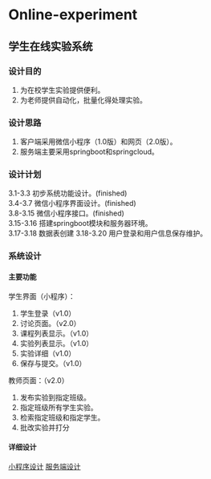 # Online-experiment

## 学生在线实验系统  

### 设计目的
1. 为在校学生实验提供便利。
2. 为老师提供自动化，批量化得处理实验。

### 设计思路
1. 客户端采用微信小程序（1.0版）和网页（2.0版）。
2. 服务端主要采用springboot和springcloud。

### 设计计划

 3.1-3.3 初步系统功能设计。(finished)  
 3.4-3.7 微信小程序界面设计。(finished)  
 3.8-3.15 微信小程序接口。(finished)  
 3.15-3.16 搭建springboot模块和服务器环境。  
 3.17-3.18 数据表创建
 3.18-3.20 用户登录和用户信息保存维护。  
 
 ### 系统设计

 #### 主要功能

 学生界面（小程序）：  
 1. 学生登录（v1.0）
 2. 讨论页面。（v2.0）
 3. 课程列表显示。（v1.0）
 4. 实验列表显示。（v1.0）
 5. 实验详细（v1.0）
 6. 保存与提交。（v1.0）

 教师页面：（v2.0）  
 1. 发布实验到指定班级。
 2. 指定班级所有学生实验。
 3. 检索指定班级和指定学生。
 4. 批改实验并打分
#### 详细设计
[小程序设计]()
[服务端设计]()
 